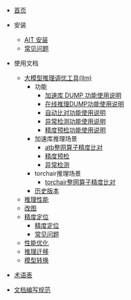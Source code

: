 - [首页](/ait/README.md '**menu**')
- 安装
  - [AIT 安装](/ait/install/README.md '**menu**')
  - [常见问题](/ait/install/FAQ.md '**menu**')
- 使用文档

  - [大模型推理调优工具(llm)](/llm/ '**menu**')
    - 功能
      - [加速库 DUMP 功能使用说明](/ait/llm/加速库DUMP功能使用说明.md '**menu**')
      - [在线推理DUMP功能使用说明](/ait/llm/在线推理DUMP功能使用说明.md '**menu**')
      - [自动比对功能使用说明](/ait/llm/自动比对功能使用说明.md '**menu**')
      - [异常检测功能使用说明](/ait/llm/异常检测功能使用说明.md '**menu**')
      - [精度预检功能使用说明](/ait/llm/精度预检功能使用说明.md '**menu**')
    - 加速库推理场景
      - [atb整网算子精度比对](/ait/llm/整网算子精度比对-加速库推理场景.md '**menu**')
      - [精度预检](/ait/llm/精度预检功能使用说明.md '**menu**')
      - [异常检测](/ait/llm/异常检测功能使用说明.md '**menu**')
    - torchair推理场景
      - [torchair整网算子精度比对](/ait/llm/整网算子精度比对-torchair推理场景.md '**menu**')
    - [历史版本](/ait/llm/history/ '**menu**')
  - [推理性能](/ait/benchmark/ '**menu**')
  - [改图](/ait/debug/surgeon/README.md '**menu**')
  - [精度定位](/ait/debug/compare/ '**menu**')
    - [精度定位](/ait/debug/compare/README.md '**menu**')
    - [常见问题](/ait/debug/compare/FAQ.md '**menu**')
  - [性能优化](/ait/profile/ '**menu**')
  - [推理迁移](/ait/transplt/ '**menu**')
  - [模型转换](/ait/convert/ '**menu**')
- [术语表](/ait/glossary/ '**menu**')
- [文档编写规范](/ait/doc-guidelines.md  '**menu**')
